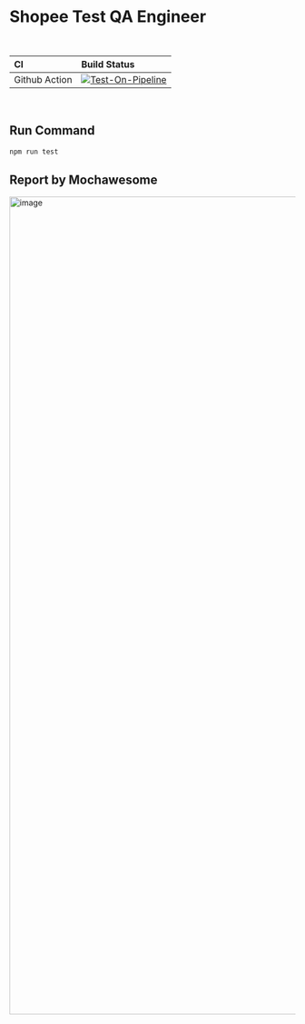 # Shopee Test QA Engineer

<br>

| CI            | Build Status  |
| :---------    | :---------    |
| Github Action | [![Test-On-Pipeline](https://github.com/dikabrenda/stockbit_api/actions/workflows/action.yml/badge.svg)](https://github.com/dikabrenda/stockbit_api/actions/workflows/action.yml) |

<br>

## Run Command

```bash
npm run test
```

## Report by Mochawesome

<img width="1440" alt="image" src="https://user-images.githubusercontent.com/69484656/160425024-60fb5cf7-8113-464a-8c6c-6ce22ca9ab00.png">
